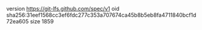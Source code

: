 version https://git-lfs.github.com/spec/v1
oid sha256:31eef1568cc3ef6fdc277c353a707674ca45b8b5eb8fa4711840bcf1d72ea605
size 1859
